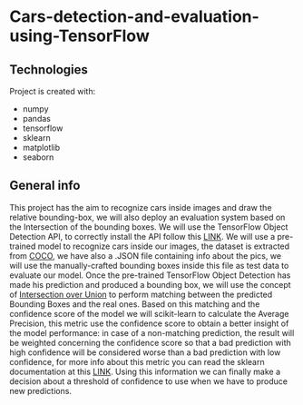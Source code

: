# Cars-detection-and-evaluation-using-TensorFlow

## Technologies
Project is created with:
* numpy
* pandas
* tensorflow
* sklearn
* matplotlib
* seaborn

## General info
This project has the aim to recognize cars inside images and draw the relative bounding-box, we will also deploy an evaluation system based on the Intersection of the bounding boxes.
We will use the TensorFlow Object Detection API, to correctly install the API follow this [LINK](https://tensorflow-object-detection-api-tutorial.readthedocs.io/en/latest/install.html#tensorflow-object-detection-api-installation).
We will use a pre-trained model to recognize cars inside our images, the dataset is extracted from [COCO](https://cocodataset.org/#download), we have also a .JSON file containing info about the pics, we will use the manually-crafted bounding boxes inside this file as test data to evaluate our model.
Once the pre-trained TensorFlow Object Detection has made his prediction and produced a bounding box, we will use the concept of [Intersection over Union](https://www.pyimagesearch.com/2016/11/07/intersection-over-union-iou-for-object-detection/) to perform matching between the predicted Bounding Boxes and the real ones.
Based on this matching and the confidence score of the model we will scikit-learn to calculate the Average Precision, this metric use the confidence score to obtain a better insight of the model performance:
in case of a non-matching prediction, the result will be weighted concerning the confidence score so that
a bad prediction with high confidence will be considered worse than a bad prediction with low confidence, for more info about this metric you can read the sklearn documentation at this [LINK](https://scikit-learn.org/stable/modules/generated/sklearn.metrics.average_precision_score.html).
Using this information we can finally make a decision about a threshold of confidence to use when we have to produce new predictions.

